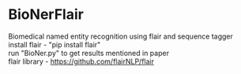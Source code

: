 # BioNerFlair
Biomedical named entity recognition using flair and sequence tagger<br/>
install flair - "pip install flair"<br/>
run "BioNer.py" to get results mentioned in paper<br/>
flair library - https://github.com/flairNLP/flair
